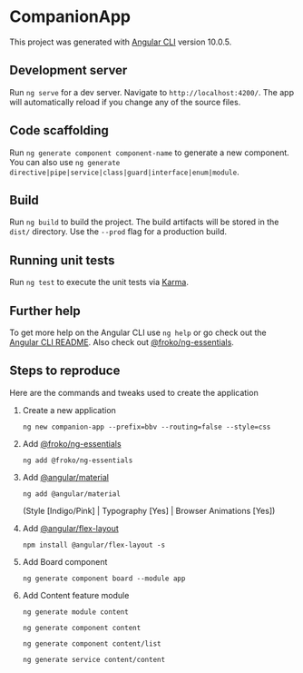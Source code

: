 # CompanionApp

This project was generated with [Angular CLI](https://github.com/angular/angular-cli) version 10.0.5.

## Development server

Run `ng serve` for a dev server. Navigate to `http://localhost:4200/`. The app will automatically reload if you change any of the source files.

## Code scaffolding

Run `ng generate component component-name` to generate a new component. You can also use `ng generate directive|pipe|service|class|guard|interface|enum|module`.

## Build

Run `ng build` to build the project. The build artifacts will be stored in the `dist/` directory. Use the `--prod` flag for a production build.

## Running unit tests

Run `ng test` to execute the unit tests via [Karma](https://karma-runner.github.io).

## Further help

To get more help on the Angular CLI use `ng help` or go check out the [Angular CLI README](https://github.com/angular/angular-cli/blob/master/README.md). Also check out [@froko/ng-essentials](https://www.npmjs.com/package/@froko/ng-essentials).

## Steps to reproduce

Here are the commands and tweaks used to create the application

1. Create a new application

   `ng new companion-app --prefix=bbv --routing=false --style=css`

2. Add [@froko/ng-essentials](https://www.npmjs.com/package/@froko/ng-essentials)

   `ng add @froko/ng-essentials`

3. Add [@angular/material](https://material.angular.io/)

   `ng add @angular/material`

   (Style [Indigo/Pink] | Typography [Yes] | Browser Animations [Yes])

4. Add [@angular/flex-layout](https://github.com/angular/flex-layout/#angular-flex-layout)

   `npm install @angular/flex-layout -s`

5. Add Board component

   `ng generate component board --module app`

6. Add Content feature module

   `ng generate module content`

   `ng generate component content`

   `ng generate component content/list`

   `ng generate service content/content`
